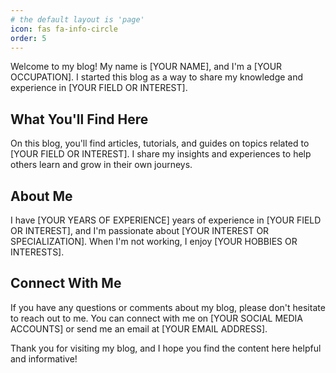 ```yaml
---
# the default layout is 'page'
icon: fas fa-info-circle
order: 5
---
```


Welcome to my blog! My name is [YOUR NAME], and I'm a [YOUR OCCUPATION]. I started this blog as a way to share my knowledge and experience in [YOUR FIELD OR INTEREST].

## What You'll Find Here

On this blog, you'll find articles, tutorials, and guides on topics related to [YOUR FIELD OR INTEREST]. I share my insights and experiences to help others learn and grow in their own journeys.

## About Me

I have [YOUR YEARS OF EXPERIENCE] years of experience in [YOUR FIELD OR INTEREST], and I'm passionate about [YOUR INTEREST OR SPECIALIZATION]. When I'm not working, I enjoy [YOUR HOBBIES OR INTERESTS].

## Connect With Me

If you have any questions or comments about my blog, please don't hesitate to reach out to me. You can connect with me on [YOUR SOCIAL MEDIA ACCOUNTS] or send me an email at [YOUR EMAIL ADDRESS].

Thank you for visiting my blog, and I hope you find the content here helpful and informative!



